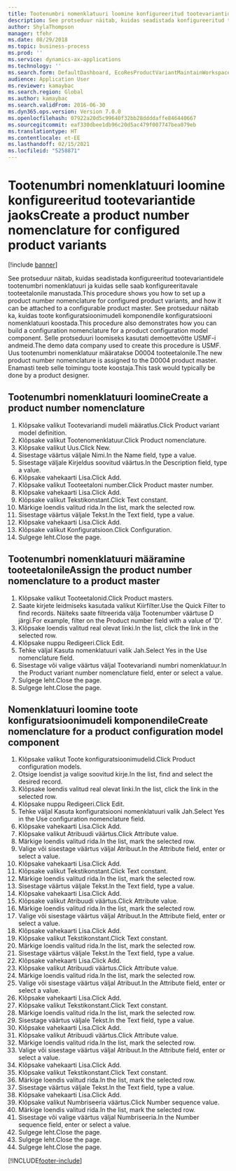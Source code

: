 ```yaml
---
title: Tootenumbri nomenklatuuri loomine konfigureeritud tootevariantide jaoks
description: See protseduur näitab, kuidas seadistada konfigureeritud tootevariantidele tootenumbri nomenklatuuri ja kuidas selle saab konfigureeritavale tooteetalonile manustada.
author: ShylaThompson
manager: tfehr
ms.date: 08/29/2018
ms.topic: business-process
ms.prod: ''
ms.service: dynamics-ax-applications
ms.technology: ''
ms.search.form: DefaultDashboard, EcoResProductVariantMaintainWorkspace, EcoResNomenclature, EcoResProductListPage, EcoResProductDetails, PCProductConfigurationModelListPage, PCProductConfigurationModelDetails
audience: Application User
ms.reviewer: kamaybac
ms.search.region: Global
ms.author: kamaybac
ms.search.validFrom: 2016-06-30
ms.dyn365.ops.version: Version 7.0.0
ms.openlocfilehash: 07922a20d5c99640f32bb28ddddaffe846440667
ms.sourcegitcommit: eaf330dbee1db96c20d5ac479f007747bea079eb
ms.translationtype: HT
ms.contentlocale: et-EE
ms.lasthandoff: 02/15/2021
ms.locfileid: "5258871"
---
```

# <a name="create-a-product-number-nomenclature-for-configured-product-variants"></a><span data-ttu-id="7c900-103">Tootenumbri nomenklatuuri loomine konfigureeritud tootevariantide jaoks</span><span class="sxs-lookup"><span data-stu-id="7c900-103">Create a product number nomenclature for configured product variants</span></span>

[!include [banner](../../includes/banner.md)]

<span data-ttu-id="7c900-104">See protseduur näitab, kuidas seadistada konfigureeritud tootevariantidele tootenumbri nomenklatuuri ja kuidas selle saab konfigureeritavale tooteetalonile manustada.</span><span class="sxs-lookup"><span data-stu-id="7c900-104">This procedure shows you how to set up a product number nomenclature for configured product variants, and how it can be attached to a configurable product master.</span></span> <span data-ttu-id="7c900-105">See protseduur näitab ka, kuidas toote konfiguratsioonimudeli komponendile konfiguratsiooni nomenklatuuri koostada.</span><span class="sxs-lookup"><span data-stu-id="7c900-105">This procedure also demonstrates how you can build a configuration nomenclature for a product configuration model component.</span></span> <span data-ttu-id="7c900-106">Selle protseduuri loomiseks kasutati demoettevõtte USMF-i andmeid.</span><span class="sxs-lookup"><span data-stu-id="7c900-106">The demo data company used to create this procedure is USMF.</span></span> <span data-ttu-id="7c900-107">Uus tootenumbri nomenklatuur määratakse D0004 tooteetalonile.</span><span class="sxs-lookup"><span data-stu-id="7c900-107">The new product number nomenclature is assigned to the D0004 product master.</span></span> <span data-ttu-id="7c900-108">Enamasti teeb selle toimingu toote koostaja.</span><span class="sxs-lookup"><span data-stu-id="7c900-108">This task would typically be done by a product designer.</span></span>


## <a name="create-a-product-number-nomenclature"></a><span data-ttu-id="7c900-109">Tootenumbri nomenklatuuri loomine</span><span class="sxs-lookup"><span data-stu-id="7c900-109">Create a product number nomenclature</span></span>
1. <span data-ttu-id="7c900-110">Klõpsake valikut Tootevariandi mudeli määratlus.</span><span class="sxs-lookup"><span data-stu-id="7c900-110">Click Product variant model definition.</span></span>
2. <span data-ttu-id="7c900-111">Klõpsake valikut Tootenomenklatuur.</span><span class="sxs-lookup"><span data-stu-id="7c900-111">Click Product nomenclature.</span></span>
3. <span data-ttu-id="7c900-112">Klõpsake valikut Uus.</span><span class="sxs-lookup"><span data-stu-id="7c900-112">Click New.</span></span>
4. <span data-ttu-id="7c900-113">Sisestage väärtus väljale Nimi.</span><span class="sxs-lookup"><span data-stu-id="7c900-113">In the Name field, type a value.</span></span>
5. <span data-ttu-id="7c900-114">Sisestage väljale Kirjeldus soovitud väärtus.</span><span class="sxs-lookup"><span data-stu-id="7c900-114">In the Description field, type a value.</span></span>
6. <span data-ttu-id="7c900-115">Klõpsake vahekaarti Lisa.</span><span class="sxs-lookup"><span data-stu-id="7c900-115">Click Add.</span></span>
7. <span data-ttu-id="7c900-116">Klõpsake valikut Tooteetaloni number.</span><span class="sxs-lookup"><span data-stu-id="7c900-116">Click Product master number.</span></span>
8. <span data-ttu-id="7c900-117">Klõpsake vahekaarti Lisa.</span><span class="sxs-lookup"><span data-stu-id="7c900-117">Click Add.</span></span>
9. <span data-ttu-id="7c900-118">Klõpsake valikut Tekstikonstant.</span><span class="sxs-lookup"><span data-stu-id="7c900-118">Click Text constant.</span></span>
10. <span data-ttu-id="7c900-119">Märkige loendis valitud rida.</span><span class="sxs-lookup"><span data-stu-id="7c900-119">In the list, mark the selected row.</span></span>
11. <span data-ttu-id="7c900-120">Sisestage väärtus väljale Tekst.</span><span class="sxs-lookup"><span data-stu-id="7c900-120">In the Text field, type a value.</span></span>
12. <span data-ttu-id="7c900-121">Klõpsake vahekaarti Lisa.</span><span class="sxs-lookup"><span data-stu-id="7c900-121">Click Add.</span></span>
13. <span data-ttu-id="7c900-122">Klõpsake valikut Konfiguratsioon.</span><span class="sxs-lookup"><span data-stu-id="7c900-122">Click Configuration.</span></span>
14. <span data-ttu-id="7c900-123">Sulgege leht.</span><span class="sxs-lookup"><span data-stu-id="7c900-123">Close the page.</span></span>

## <a name="assign-the-product-number-nomenclature-to-a-product-master"></a><span data-ttu-id="7c900-124">Tootenumbri nomenklatuuri määramine tooteetalonile</span><span class="sxs-lookup"><span data-stu-id="7c900-124">Assign the product number nomenclature to a product master</span></span>
1. <span data-ttu-id="7c900-125">Klõpsake valikut Tooteetalonid.</span><span class="sxs-lookup"><span data-stu-id="7c900-125">Click Product masters.</span></span>
2. <span data-ttu-id="7c900-126">Saate kirjete leidmiseks kasutada valikut Kiirfilter.</span><span class="sxs-lookup"><span data-stu-id="7c900-126">Use the Quick Filter to find records.</span></span> <span data-ttu-id="7c900-127">Näiteks saate filtreerida välja Tootenumber väärtuse D järgi.</span><span class="sxs-lookup"><span data-stu-id="7c900-127">For example, filter on the Product number field with a value of 'D'.</span></span>
3. <span data-ttu-id="7c900-128">Klõpsake loendis valitud real olevat linki.</span><span class="sxs-lookup"><span data-stu-id="7c900-128">In the list, click the link in the selected row.</span></span>
4. <span data-ttu-id="7c900-129">Klõpsake nuppu Redigeeri.</span><span class="sxs-lookup"><span data-stu-id="7c900-129">Click Edit.</span></span>
5. <span data-ttu-id="7c900-130">Tehke väljal Kasuta nomenklatuuri valik Jah.</span><span class="sxs-lookup"><span data-stu-id="7c900-130">Select Yes in the Use nomenclature field.</span></span>
6. <span data-ttu-id="7c900-131">Sisestage või valige väärtus väljal Tootevariandi numbri nomenklatuur.</span><span class="sxs-lookup"><span data-stu-id="7c900-131">In the Product variant number nomenclature field, enter or select a value.</span></span>
7. <span data-ttu-id="7c900-132">Sulgege leht.</span><span class="sxs-lookup"><span data-stu-id="7c900-132">Close the page.</span></span>
8. <span data-ttu-id="7c900-133">Sulgege leht.</span><span class="sxs-lookup"><span data-stu-id="7c900-133">Close the page.</span></span>

## <a name="create-nomenclature-for-a-product-configuration-model-component"></a><span data-ttu-id="7c900-134">Nomenklatuuri loomine toote konfiguratsioonimudeli komponendile</span><span class="sxs-lookup"><span data-stu-id="7c900-134">Create nomenclature for a product configuration model component</span></span>
1. <span data-ttu-id="7c900-135">Klõpsake valikut Toote konfiguratsioonimudelid.</span><span class="sxs-lookup"><span data-stu-id="7c900-135">Click Product configuration models.</span></span>
2. <span data-ttu-id="7c900-136">Otsige loendist ja valige soovitud kirje.</span><span class="sxs-lookup"><span data-stu-id="7c900-136">In the list, find and select the desired record.</span></span>
3. <span data-ttu-id="7c900-137">Klõpsake loendis valitud real olevat linki.</span><span class="sxs-lookup"><span data-stu-id="7c900-137">In the list, click the link in the selected row.</span></span>
4. <span data-ttu-id="7c900-138">Klõpsake nuppu Redigeeri.</span><span class="sxs-lookup"><span data-stu-id="7c900-138">Click Edit.</span></span>
5. <span data-ttu-id="7c900-139">Tehke väljal Kasuta konfiguratsiooni nomenklatuuri valik Jah.</span><span class="sxs-lookup"><span data-stu-id="7c900-139">Select Yes in the Use configuration nomenclature field.</span></span>
6. <span data-ttu-id="7c900-140">Klõpsake vahekaarti Lisa.</span><span class="sxs-lookup"><span data-stu-id="7c900-140">Click Add.</span></span>
7. <span data-ttu-id="7c900-141">Klõpsake valikut Atribuudi väärtus.</span><span class="sxs-lookup"><span data-stu-id="7c900-141">Click Attribute value.</span></span>
8. <span data-ttu-id="7c900-142">Märkige loendis valitud rida.</span><span class="sxs-lookup"><span data-stu-id="7c900-142">In the list, mark the selected row.</span></span>
9. <span data-ttu-id="7c900-143">Valige või sisestage väärtus väljal Atribuut.</span><span class="sxs-lookup"><span data-stu-id="7c900-143">In the Attribute field, enter or select a value.</span></span>
10. <span data-ttu-id="7c900-144">Klõpsake vahekaarti Lisa.</span><span class="sxs-lookup"><span data-stu-id="7c900-144">Click Add.</span></span>
11. <span data-ttu-id="7c900-145">Klõpsake valikut Tekstikonstant.</span><span class="sxs-lookup"><span data-stu-id="7c900-145">Click Text constant.</span></span>
12. <span data-ttu-id="7c900-146">Märkige loendis valitud rida.</span><span class="sxs-lookup"><span data-stu-id="7c900-146">In the list, mark the selected row.</span></span>
13. <span data-ttu-id="7c900-147">Sisestage väärtus väljale Tekst.</span><span class="sxs-lookup"><span data-stu-id="7c900-147">In the Text field, type a value.</span></span>
14. <span data-ttu-id="7c900-148">Klõpsake vahekaarti Lisa.</span><span class="sxs-lookup"><span data-stu-id="7c900-148">Click Add.</span></span>
15. <span data-ttu-id="7c900-149">Klõpsake valikut Atribuudi väärtus.</span><span class="sxs-lookup"><span data-stu-id="7c900-149">Click Attribute value.</span></span>
16. <span data-ttu-id="7c900-150">Märkige loendis valitud rida.</span><span class="sxs-lookup"><span data-stu-id="7c900-150">In the list, mark the selected row.</span></span>
17. <span data-ttu-id="7c900-151">Valige või sisestage väärtus väljal Atribuut.</span><span class="sxs-lookup"><span data-stu-id="7c900-151">In the Attribute field, enter or select a value.</span></span>
18. <span data-ttu-id="7c900-152">Klõpsake vahekaarti Lisa.</span><span class="sxs-lookup"><span data-stu-id="7c900-152">Click Add.</span></span>
19. <span data-ttu-id="7c900-153">Klõpsake valikut Tekstikonstant.</span><span class="sxs-lookup"><span data-stu-id="7c900-153">Click Text constant.</span></span>
20. <span data-ttu-id="7c900-154">Märkige loendis valitud rida.</span><span class="sxs-lookup"><span data-stu-id="7c900-154">In the list, mark the selected row.</span></span>
21. <span data-ttu-id="7c900-155">Sisestage väärtus väljale Tekst.</span><span class="sxs-lookup"><span data-stu-id="7c900-155">In the Text field, type a value.</span></span>
22. <span data-ttu-id="7c900-156">Klõpsake vahekaarti Lisa.</span><span class="sxs-lookup"><span data-stu-id="7c900-156">Click Add.</span></span>
23. <span data-ttu-id="7c900-157">Klõpsake valikut Atribuudi väärtus.</span><span class="sxs-lookup"><span data-stu-id="7c900-157">Click Attribute value.</span></span>
24. <span data-ttu-id="7c900-158">Märkige loendis valitud rida.</span><span class="sxs-lookup"><span data-stu-id="7c900-158">In the list, mark the selected row.</span></span>
25. <span data-ttu-id="7c900-159">Valige või sisestage väärtus väljal Atribuut.</span><span class="sxs-lookup"><span data-stu-id="7c900-159">In the Attribute field, enter or select a value.</span></span>
26. <span data-ttu-id="7c900-160">Klõpsake vahekaarti Lisa.</span><span class="sxs-lookup"><span data-stu-id="7c900-160">Click Add.</span></span>
27. <span data-ttu-id="7c900-161">Klõpsake valikut Tekstikonstant.</span><span class="sxs-lookup"><span data-stu-id="7c900-161">Click Text constant.</span></span>
28. <span data-ttu-id="7c900-162">Märkige loendis valitud rida.</span><span class="sxs-lookup"><span data-stu-id="7c900-162">In the list, mark the selected row.</span></span>
29. <span data-ttu-id="7c900-163">Sisestage väärtus väljale Tekst.</span><span class="sxs-lookup"><span data-stu-id="7c900-163">In the Text field, type a value.</span></span>
30. <span data-ttu-id="7c900-164">Klõpsake vahekaarti Lisa.</span><span class="sxs-lookup"><span data-stu-id="7c900-164">Click Add.</span></span>
31. <span data-ttu-id="7c900-165">Klõpsake valikut Atribuudi väärtus.</span><span class="sxs-lookup"><span data-stu-id="7c900-165">Click Attribute value.</span></span>
32. <span data-ttu-id="7c900-166">Märkige loendis valitud rida.</span><span class="sxs-lookup"><span data-stu-id="7c900-166">In the list, mark the selected row.</span></span>
33. <span data-ttu-id="7c900-167">Valige või sisestage väärtus väljal Atribuut.</span><span class="sxs-lookup"><span data-stu-id="7c900-167">In the Attribute field, enter or select a value.</span></span>
34. <span data-ttu-id="7c900-168">Klõpsake vahekaarti Lisa.</span><span class="sxs-lookup"><span data-stu-id="7c900-168">Click Add.</span></span>
35. <span data-ttu-id="7c900-169">Klõpsake valikut Tekstikonstant.</span><span class="sxs-lookup"><span data-stu-id="7c900-169">Click Text constant.</span></span>
36. <span data-ttu-id="7c900-170">Märkige loendis valitud rida.</span><span class="sxs-lookup"><span data-stu-id="7c900-170">In the list, mark the selected row.</span></span>
37. <span data-ttu-id="7c900-171">Sisestage väärtus väljale Tekst.</span><span class="sxs-lookup"><span data-stu-id="7c900-171">In the Text field, type a value.</span></span>
38. <span data-ttu-id="7c900-172">Klõpsake vahekaarti Lisa.</span><span class="sxs-lookup"><span data-stu-id="7c900-172">Click Add.</span></span>
39. <span data-ttu-id="7c900-173">Klõpsake valikut Numbriseeria väärtus.</span><span class="sxs-lookup"><span data-stu-id="7c900-173">Click Number sequence value.</span></span>
40. <span data-ttu-id="7c900-174">Märkige loendis valitud rida.</span><span class="sxs-lookup"><span data-stu-id="7c900-174">In the list, mark the selected row.</span></span>
41. <span data-ttu-id="7c900-175">Sisestage või valige väärtus väljal Numbriseeria.</span><span class="sxs-lookup"><span data-stu-id="7c900-175">In the Number sequence field, enter or select a value.</span></span>
42. <span data-ttu-id="7c900-176">Sulgege leht.</span><span class="sxs-lookup"><span data-stu-id="7c900-176">Close the page.</span></span>
43. <span data-ttu-id="7c900-177">Sulgege leht.</span><span class="sxs-lookup"><span data-stu-id="7c900-177">Close the page.</span></span>
44. <span data-ttu-id="7c900-178">Sulgege leht.</span><span class="sxs-lookup"><span data-stu-id="7c900-178">Close the page.</span></span>



[!INCLUDE[footer-include](../../../includes/footer-banner.md)]